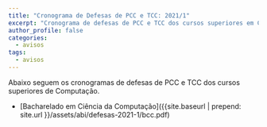 ```yaml
---
title: "Cronograma de Defesas de PCC e TCC: 2021/1" 
excerpt: "Cronograma de defesas de PCC e TCC dos cursos superiores em Computação do semestre letivo 2021/1."
author_profile: false
categories:
  - avisos
tags:
  - avisos
---
```



Abaixo seguem os cronogramas de defesas de PCC e TCC dos cursos superiores de Computação. 

- [Bacharelado em Ciência da Computação]({{site.baseurl | prepend: site.url }}/assets/abi/defesas-2021-1/bcc.pdf)
